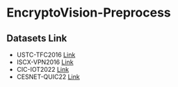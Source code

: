 # EncryptoVision-Preprocess

## Datasets Link

- USTC-TFC2016 [Link](https://github.com/davidyslu/USTC-TFC2016)
- ISCX-VPN2016 [Link](https://www.unb.ca/cic/datasets/vpn.html)
- CIC-IOT2022 [Link](https://www.unb.ca/cic/datasets/iotdataset-2022.html)
- CESNET-QUIC22 [Link](https://zenodo.org/records/10728760)
